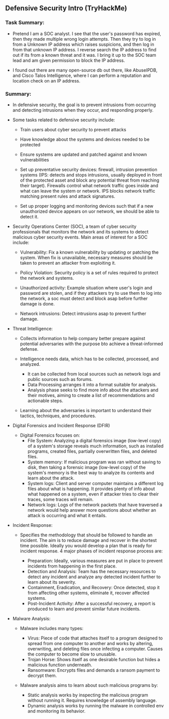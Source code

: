 ## Defensive Security Intro (TryHackMe)

### Task Summary:

- Pretend I am a SOC analyst. I see that the user's password has expired, then they made multiple wrong login attempts. Then they try to log in from a Unknown IP address which raises suspicions, and then log in from that unknown IP address. I reverse search the IP address to find out if its from a known threat and it was. I bring it up to the SOC team lead and am given permission to block the IP address.

- I found out there are many open-source db out there, like AbuseIPDB, and Cisco Talos Intelligence, where I can perform a reputation and location check on an IP address.

### Summary:

- In defensive security, the goal is to prevent intrusions from occurring and detecting intrusions when they occur, and responding properly.

- Some tasks related to defensive security include:

  - Train users about cyber security to prevent attacks

  - Have knowledge about the systems and devices needed to be protected

  - Ensure systems are updated and patched against and known vulnerabilities

  - Set up preventative security devices: firewall, intrusion prevention systems (IPS: detects and stops intrusions, usually deployed in front of the protected asset and block any potential threat from reaching their target). Firewalls control what network traffic goes inside and what can leave the system or network. IPS blocks network traffic matching present rules and attack signatures.

  - Set up proper logging and monitoring devices such that if a new unauthorized device appears on uor network, we should be able to detect it.

- Security Operations Center (SOC), a team of cyber security professionals that monitors the network and its systems to detect malicious cyber security events. Main areas of interest for a SOC include:

  - Vulnerability: Fix a known vulnerability by updating or patching the system. When fix is unavailable, necessary measures should be taken to prevent an attacker from exploiting it.

  - Policy Violation: Security policy is a set of rules required to protect the network and systems.

  - Unauthorized activity: Example situation where user's login and password are stolen, and if they attackers try to use them to log into the network, a soc must detect and block asap before further damage is done.

  - Network intrusions: Detect intrusions asap to prevent further damage.

- Threat Intelligence:

  - Collects information to help company better prepare against potential adversaries with the purpose bto achieve a threat-informed defense.

  - Intelligence needs data, which has to be collected, processed, and analyzed.

    - It can be collected from local sources such as network logs and public sources such as forums.
    - Data Processing arranges it into a format suitable for analysis.
    - Analysis phase seeks to find more info about the attackers and their motives, aiming to create a list of recommendations and actionable steps.

  - Learning about the adversaries is important to understand their tactics, techniques, and procedures.

- Digital Forensics and Incident Response (DFIR)

  - Digital Forensics focuses on:
    - File System: Analyzing a digital forensics image (low-level copy) of a system's storage reveals much information, such as installed programs, created files, partially overwritten files, and deleted files.
    - System memory: If malicious program was ran without saving to disk, then taking a forensic image (low-level copy) of the system's memory is the best way to analyze its contents and learn about the attack.
    - System logs: Client and server computer maintains a different log files about what is happening. It provides plenty of info about what happened on a system, even if attacker tries to clear their traces, some traces will remain.
    - Network logs: Logs of the network packets that have traversed a network would help answer more questions about whether an attack is occurring and what it entails.

- Incident Response:

  - Specifies the methodology that should be followed to handle an incident. The aim is to reduce damage and recover in the shortest time possible. Ideally you would develop a plan that is ready for incident response. 4 major phases of incident response process are:

    - Preparation: Ideally, various measures are put in place to prevent incidents from happening in the first place.
    - Detection and Analysis: Team has the necessary resources to detect any incident and analyze any detected incident further to learn about its severity.
    - Containment, Eradication, and Recovery: Once detected, stop it from affecting other systems, eliminate it, recover affected systems.
    - Post-Incident Activity: After a successful recovery, a report is produced to learn and prevent similar future incidents.

- Malware Analysis:

  - Malware includes many types:

    - Virus: Piece of code that attaches itself to a program designed to spread from one computer to another and works by altering, overwriting, and deleting files once infecting a computer. Causes the computer to become slow to unusable.
    - Trojan Horse: Shows itself as one desirable function but hides a malicious function underneath.
    - Ransomware: Encrypts files and demands a ransom payment to decrypt them.

  - Malware analysis aims to learn about such malicious programs by:
    - Static analysis works by inspecting the malicious program without running it. Requires knowledge of assembly language.
    - Dynamic analysis works by running the malware in controlled env and monitoring its behavior.

